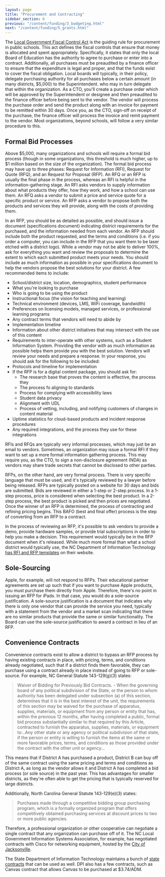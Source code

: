 ```yaml
---
layout: page
title: "Procurement and Contracting"
sidebar_section: 6
previous: "/content/funding/3_budgeting.html"
next: "/content/funding/5_grants.html"
---
```

The [Local Government Fiscal Control Act][1] is the guiding rule for procurement in public schools. This act defines the fiscal controls that ensure that money is allocated and spent appropriately. Specifically, it states that only the local Board of Education has the authority to agree to purchase or enter into a contract. Additionally, all purchases must be preaudited by a finance officer to ensure that the expenditure is legal and proper, and that the funds exist to cover the fiscal obligation. Local boards will typically, in their policy, delegate purchasing authority for all purchases below a certain amount (in many districts, $5,000) to the Superintendent. who may in turn delegate that within the organization. As a CTO, you'll create a purchase order which will be approved by the Superintendent or designee and then preaudited to the finance officer before being sent to the vendor. The vendor will process the purchase order and send the product along with an invoice for payment to be remitted within 30 days. Once you, as the CTO, sign-off on receipt of the purchase, the finance officer will process the invoice and remit payment to the vendor. Most organizations, beyond schools, will follow a very similar procedure to this.

## Formal Bid Processes
Above $5,000, many organizations and schools will require a formal bid process (though in some organizations, this threshold is much higher, up to $1 million based on the size of the organization). The formal bid process may have up to three phases: Request for Information (RFI), Request
for Quote (RFQ), and an Request for Proposal (RFP). An RFQ or an RFP is usually the final phase in the process, whereas an RFI is helpful in the information-gathering stage. An RFI asks vendors to supply information about what products they offer, how they work, and how a school can use them. An RFQ asks a vendor to submit a price and service quote for a specific product or service. An RFP asks a vendor to propose both the products and services they will provide, along with the costs of providing them.

In an RFP, you should be as detailed as possible, and should issue a document (specifications document) indicating district requirements for the purchased, and the information needed from each vendor. An RFP should include both the product requested, and the terms and conditions (i.e. if you order a computer, you can include in the RFP that you want them to be laser etched with a district logo). While a vendor may not be able to deliver 100%, ask for everything you want and review the proposals to determine the extent to which each submitted product meets your needs. You should include as much information as possible in your specifications document to help the vendors propose the best solutions for your district. A few recommended items to include:
* School/district size, location, demographics, student performance
* What you're looking to purchase
* Who is going to be using the product
*  Instructional focus (the vision for teaching and learning)
*  Technical environment (devices, LMS, WiFi coverage, bandwidth)
*  Preferences on licensing models, managed services, or professional learning programs
*  Any contract terms that vendors will need to abide by 
* Implementation timeline
* Information about other district initiatives that may intersect with the use of this content
* Requirements to inter-operate with other systems, such as a Student Information System.
Providing the vendor with as much information as possible helps them provide you with the best solution. Vendors will review your needs and prepare a response. In your response, you should ask for the following to be included:
* Protocols and timeline for implementation
* If the RFP is for a digital content package, you should ask for:
	* The research base that proves the content is effective, the process they 
	* The process fo aligning to standards
	* Process for complying with accessibility laws
	* Student data privacy
	* Alignment with UDL
	* Process of vetting, including, and notifying customers of changes in content material
* Uptime statistics for cloud-based products and incident response procedures
* Any required integrations, and the process they use for these integrations

RFIs and RFQs are typically very informal processes, which may just be an email to vendors. Sometimes, an organization may issue a formal RFI if they want to set up a more formal information gathering process. This may require you, as the CTO, to sign a non-disclosure agreement (NDA) as vendors may share trade secrets that cannot be disclosed to other parties. 

RFPs, on the other hand, are very formal process. There is very specific language that must be used, and it's typically reviewed by a lawyer before being released. RFPs are typically posted on a website for 30 days and bids are submitted. Bids are reviewed in either a 1-step or 2-step process. In a 1-step process, price is considered when selecting the best product. In a 2-step process, the best product is picked and then prices are negotiated. Once the winner of an RFP is determined, the process of contracting and refining pricing begins. This BAFO (best and final offer) process is the step of converting from an RFP to a contract.

In the process of reviewing an RFP, it's possible to ask vendors to provide a demo, provide hardware samples, or provide trial subscriptions in order to help you make a decision. This requirement would typically be in the RFP document when it's released. While much more formal than what a school district would typically use, the NC Department of Information Technology [has RFI and RFP templates][2] on their website.

## Sole-Sourcing
Apple, for example, will not respond to RFPs. Their educational partner agreements are set up such that if you want to purchase Apple products, you must purchase them directly from Apple. Therefore, there's no point in issuing an RFP for iPads. In that case, you would do a sole-source justification. A sole-source justification is a document that indicates why there is only one vendor that can provide the service you need, typically with a statement from the vendor and a market scan indicating that there are no similar products that provide the same or similar functionality. The Board can use the sole-source justification to award a contract in lieu of an RFP.

## Convenience Contracts
Convenience contracts exist to allow a district to bypass an RFP process by having existing contracts in place, with pricing, terms, and conditions already negotiated, such that if a district finds them favorable, they can purchase using a contract already in place instead of going to RFP or sole-source. For example, NC General Statute 143-129(g)(3) states:
> Waiver of Bidding for Previously Bid Contracts. - When the governing board of any political subdivision of the State, or the person to whom authority has been delegated under subsection (a) of this section, determines that it is in the best interest of the unit, the requirements of this section may be waived for the purchase of apparatus, supplies, materials, or equipment from any person or entity that has, within the previous 12 months, after having completed a public, formal bid process substantially similar to that required by this Article, contracted to furnish the apparatus, supplies, materials, or equipment to:..Any other state or any agency or political subdivision of that state, if the person or entity is willing to furnish the items at the same or more favorable prices, terms, and conditions as those provided under the contract with the other unit or agency...

This means that if District A has purchased a product, District B can buy off of the same contract using the same pricing and terms and conditions as District A, as long as the vendor allows it and District A has completed a bid process (or sole source) in the past year. This has advantages for smaller districts, as they're often able to get the pricing that is typically reserved for large districts.

Additionally, North Carolina General Statute 143-129(e)(3) states:
> Purchases made through a competitive bidding group purchasing program, which is a formally organized program that offers competitively obtained purchasing services at discount prices to two or more public agencies.

Therefore, a professional organization or other cooperative can negotiate a single contract that any organization can purchase off of it. The NC Local Government Information Systems Association, for example, has negotiated contracts with Cisco for networking equipment, hosted by the [City of Jacksonville][3]. 

The State Department of Information Technology maintains a bunch of [state contracts][4] that can be used as well. DPI also has a few contracts, such as Canvas contract that allows Canvas to be purchased at $3.74/ADM.

[1]:	https://www.ncleg.net/EnactedLegislation/Statutes/HTML/BySection/Chapter_159/GS_159-28.html
[2]:	https://it.nc.gov/resources/statewide-it-procurement/it-procurement-forms-templates
[3]:	https://jacksonvillenc.gov/493/Cisco-Contract
[4]:	https://it.nc.gov/resources/it-strategic-sourcing/statewide-it-contracts
